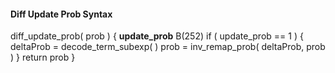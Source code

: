 #### Diff Update Prob Syntax

<div class="syntax">
diff_update_prob( prob ) {
    <b>update_prob</b>                                                       B(252)
    if ( update_prob == 1 ) {
        deltaProb = decode_term_subexp( )
        prob = inv_remap_prob( deltaProb, prob )
    }
    return prob
}

</div>
